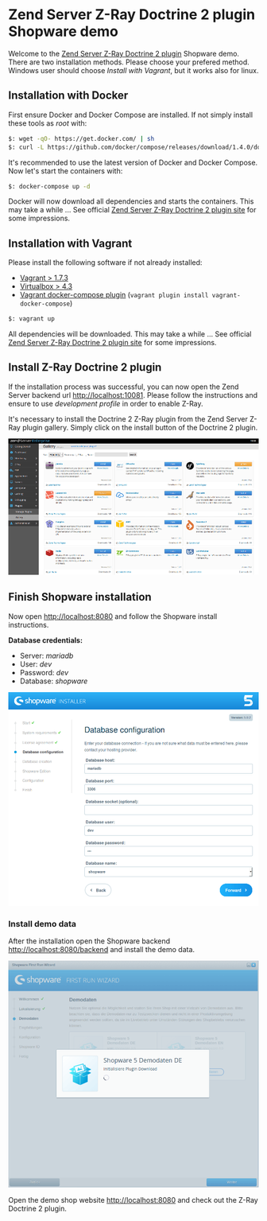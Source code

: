# Zend Server Z-Ray Doctrine 2 plugin Shopware demo

Welcome to the [Zend Server Z-Ray Doctrine 2 plugin](https://github.com/sandrokeil/Z-Ray-Doctrine2) Shopware demo. 
There are two installation methods. Please choose your prefered method. Windows user should choose 
*Install with Vagrant*, but it works also for linux.

## Installation with Docker
First ensure Docker and Docker Compose are installed. If not simply install these tools as *root* with:

```bash
$: wget -qO- https://get.docker.com/ | sh
$: curl -L https://github.com/docker/compose/releases/download/1.4.0/docker-compose-`uname -s`-`uname -m` > /usr/local/bin/docker-compose && chmod +x /usr/local/bin/docker-compose
```
It's recommended to use the latest version of Docker and Docker Compose. Now let's start the containers with:

```bash
$: docker-compose up -d
```
Docker will now download all dependencies and starts the containers. This may take a while ...
See official [Zend Server Z-Ray Doctrine 2 plugin site](https://sandro-keil.de/blog/2015/01/27/doctrine-2-zend-server-z-ray-extension/ "Visit official plugin website") for some impressions.

## Installation with Vagrant
Please install the following software if not already installed:

* [Vagrant > 1.7.3](http://www.vagrantup.com/downloads.html)
* [Virtualbox > 4.3](https://www.virtualbox.org/wiki/Downloads)
* [Vagrant docker-compose plugin](https://github.com/leighmcculloch/vagrant-docker-compose) (`vagrant plugin install vagrant-docker-compose`)

```bash
$: vagrant up
```
All dependencies will be downloaded. This may take a while ...
See official [Zend Server Z-Ray Doctrine 2 plugin site](https://sandro-keil.de/blog/2015/01/27/doctrine-2-zend-server-z-ray-extension/ "Visit official plugin website") for some impressions.

## Install Z-Ray Doctrine 2 plugin
If the installation process was successful, you can now open the Zend Server backend url 
[http://localhost:10081](http://localhost:10081). Please follow the instructions and ensure to use *development profile* 
in order to enable Z-Ray.

It's necessary to install the Doctrine 2 Z-Ray plugin from the Zend Server Z-Ray plugin gallery. Simply click on the 
install button of the Doctrine 2 plugin.

![Zend Server Plugin Gallery](docs/img/plugin_gallery.png)

## Finish Shopware installation
Now open [http://localhost:8080](http://localhost:8080/) and follow the Shopware install instructions.

**Database credentials:**

* Server: *mariadb*
* User: *dev*
* Password: *dev*
* Database: *shopware*

![Shopware demo data](docs/img/shopware_db.png)


### Install demo data
After the installation open the Shopware backend [http://localhost:8080/backend](http://localhost:8080/backend) and install the 
demo data.

![Shopware demo data](docs/img/shopware_demo_data.png)

Open the demo shop website [http://localhost:8080](http://localhost:8080) and check out the Z-Ray Doctrine 2 plugin.
